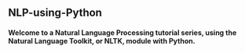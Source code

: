 ## NLP-using-Python

#### Welcome to a Natural Language Processing tutorial series, using the Natural Language Toolkit, or NLTK, module with Python.
